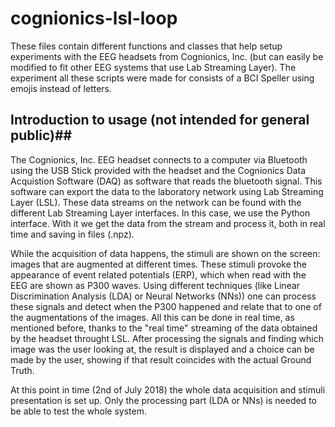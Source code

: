 # cognionics-lsl-loop
These files contain different functions and classes that help setup experiments with the EEG headsets from Cognionics, Inc. (but can easily be modified to fit other EEG systems that use Lab Streaming Layer). The experiment all these scripts were made for consists of a BCI Speller using emojis instead of letters.

## Introduction to usage (not intended for general public)##
The Cognionics, Inc. EEG headset connects to a computer via Bluetooth using the USB Stick provided with the headset and the Cognionics Data Acquistion Software (DAQ) as software that reads the bluetooth signal. This software can export the data to the laboratory network using Lab Streaming Layer (LSL). These data streams on the network can be found with the different Lab Streaming Layer interfaces. In this case, we use the Python interface. With it we get the data from the stream and process it, both in real time and saving in files (.npz).

While the acquisition of data happens, the stimuli are shown on the screen: images that are augmented at different times. These stimuli provoke the appearance of event related potentials (ERP), which when read with the EEG are shown as P300 waves. Using different techniques (like Linear Discrimination Analysis (LDA) or Neural Networks (NNs)) one can process these signals and detect when the P300 happened and relate that to one of the augmentations of the images. All this can be done in real time, as mentioned before, thanks to the "real time" streaming of the data obtained by the headset throught LSL. After processing the signals and finding which image was the user looking at, the result is displayed and a choice can be made by the user, showing if that result coincides with the actual Ground Truth.

At this point in time (2nd of July 2018) the whole data acquisition and stimuli presentation is set up. Only the processing part (LDA or NNs) is needed to be able to test the whole system.
